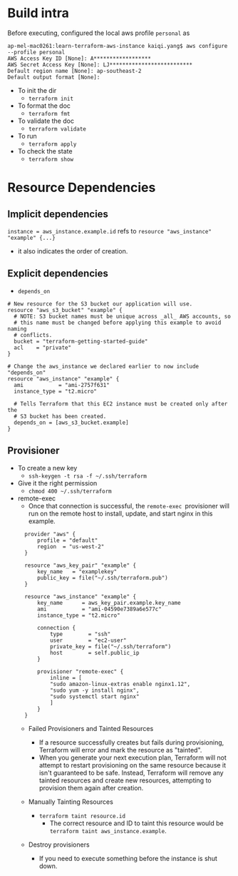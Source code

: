 # Build intra

Before executing, configured the local aws profile `personal` as 

```
ap-mel-mac0261:learn-terraform-aws-instance kaiqi.yang$ aws configure --profile personal
AWS Access Key ID [None]: A******************
AWS Secret Access Key [None]: LJ**************************
Default region name [None]: ap-southeast-2
Default output format [None]: 
```

- To init the dir 
  - `terraform init`
- To format the doc
  - `terraform fmt`
- To validate the doc
  - `terraform validate`
- To run
  - `terraform apply`
- To check the state
  - `terraform show`


# Resource Dependencies

## Implicit dependencies
`instance = aws_instance.example.id` refs to `resource "aws_instance" "example" {...}`
- it also indicates the order of creation.

## Explicit dependencies
- `depends_on`
```
# New resource for the S3 bucket our application will use.
resource "aws_s3_bucket" "example" {
  # NOTE: S3 bucket names must be unique across _all_ AWS accounts, so
  # this name must be changed before applying this example to avoid naming
  # conflicts.
  bucket = "terraform-getting-started-guide"
  acl    = "private"
}

# Change the aws_instance we declared earlier to now include "depends_on"
resource "aws_instance" "example" {
  ami           = "ami-2757f631"
  instance_type = "t2.micro"

  # Tells Terraform that this EC2 instance must be created only after the
  # S3 bucket has been created.
  depends_on = [aws_s3_bucket.example]
}
```

## Provisioner

- To create a new key
  - `ssh-keygen -t rsa -f ~/.ssh/terraform`
- Give it the right permission
  - `chmod 400 ~/.ssh/terraform`
- remote-exec
  - Once that connection is successful, the `remote-exec `provisioner will run on the remote host to install, update, and start nginx in this example.
  ```
    provider "aws" {
        profile = "default"
        region  = "us-west-2"
    }

    resource "aws_key_pair" "example" {
        key_name   = "examplekey"
        public_key = file("~/.ssh/terraform.pub")
    }

    resource "aws_instance" "example" {
        key_name      = aws_key_pair.example.key_name
        ami           = "ami-04590e7389a6e577c"
        instance_type = "t2.micro"

        connection {
            type        = "ssh"
            user        = "ec2-user"
            private_key = file("~/.ssh/terraform")
            host        = self.public_ip
        }

        provisioner "remote-exec" {
            inline = [
            "sudo amazon-linux-extras enable nginx1.12",
            "sudo yum -y install nginx",
            "sudo systemctl start nginx"
            ]
        }
    }

  ```
  - Failed Provisioners and Tainted Resources
    - If a resource successfully creates but fails during provisioning, Terraform will error and mark the resource as "tainted". 
    - When you generate your next execution plan, Terraform will not attempt to restart provisioning on the same resource because it isn't guaranteed to be safe. Instead, Terraform will remove any tainted resources and create new resources, attempting to provision them again after creation.

  - Manually Tainting Resources
    - `terraform taint resource.id`
      - The correct resource and ID to taint this resource would be `terraform taint aws_instance.example`.
  - Destroy provisioners
    - If you need to execute something before the instance is shut down.
